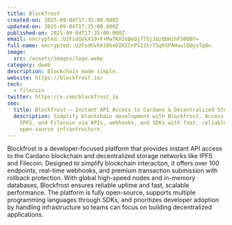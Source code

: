 ```yaml
---
title: Blockfrost
created-on: 2025-09-04T17:35:00.000Z
updated-on: 2025-09-04T17:35:00.000Z
published-on: 2025-09-04T17:35:00.000Z
email: encrypted::U2FsdGVkX19+F+MafKXIoBeQj7T5jJUzQDHihFS0DBY=
full-name: encrypted::U2FsdGVkX18bxDIKICnPS23t/T5qhSPAHavlDQysTq8=
image:
  src: /assets/images/logo.webp
category: dweb
description: Blockchain made simple.
website: https://blockfrost.io/
tech:
  - filecoin
twitter: https://x.com/blockfrost_io
seo:
  title: Blockfrost – Instant API Access to Cardano & Decentralized Storage
  description: Simplify blockchain development with Blockfrost. Access Cardano,
    IPFS, and Filecoin via APIs, webhooks, and SDKs with fast, reliable, and
    open-source infrastructure.
---
```

Blockfrost is a developer-focused platform that provides instant API access to the Cardano blockchain and decentralized storage networks like IPFS and Filecoin. Designed to simplify blockchain interaction, it offers over 100 endpoints, real-time webhooks, and premium transaction submission with rollback protection. With global high-speed nodes and in-memory databases, Blockfrost ensures reliable uptime and fast, scalable performance. The platform is fully open-source, supports multiple programming languages through SDKs, and prioritizes developer adoption by handling infrastructure so teams can focus on building decentralized applications.

